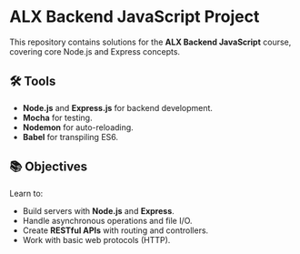 # ALX Backend JavaScript Project

This repository contains solutions for the **ALX Backend JavaScript** course, covering core Node.js and Express concepts.

## 🛠️ Tools

- **Node.js** and **Express.js** for backend development.
- **Mocha** for testing.
- **Nodemon** for auto-reloading.
- **Babel** for transpiling ES6.

## 📚 Objectives

Learn to:

- Build servers with **Node.js** and **Express**.
- Handle asynchronous operations and file I/O.
- Create **RESTful APIs** with routing and controllers.
- Work with basic web protocols (HTTP).
